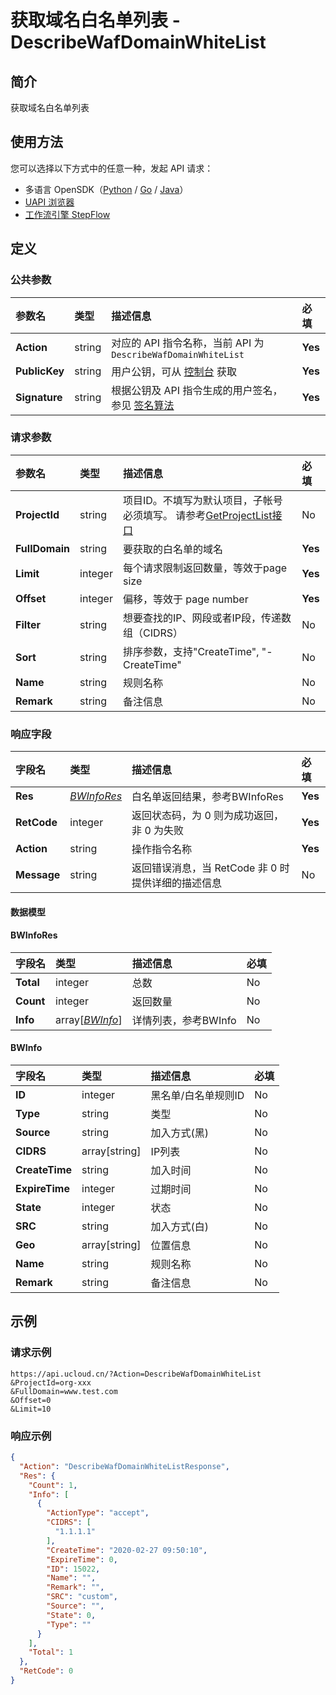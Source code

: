 # 获取域名白名单列表 - DescribeWafDomainWhiteList

## 简介

获取域名白名单列表





## 使用方法

您可以选择以下方式中的任意一种，发起 API 请求：
- 多语言 OpenSDK（[Python](https://github.com/ucloud/ucloud-sdk-python3) / [Go](https://github.com/ucloud/ucloud-sdk-go) / [Java](https://github.com/ucloud/ucloud-sdk-java)）
- [UAPI 浏览器](https://console.ucloud.cn/uapi/detail?id=DescribeWafDomainWhiteList)
- [工作流引擎 StepFlow](https://console.ucloud.cn/stepflow/manage/)

## 定义

### 公共参数

| 参数名 | 类型 | 描述信息 | 必填 |
|:---|:---|:---|:---|
| **Action**     | string  | 对应的 API 指令名称，当前 API 为 `DescribeWafDomainWhiteList`                        | **Yes** |
| **PublicKey**  | string  | 用户公钥，可从 [控制台](https://console.ucloud.cn/uapi/apikey) 获取                                             | **Yes** |
| **Signature**  | string  | 根据公钥及 API 指令生成的用户签名，参见 [签名算法](api/summary/signature.md)  | **Yes** |

### 请求参数

| 参数名 | 类型 | 描述信息 | 必填 |
|:---|:---|:---|:---|
| **ProjectId** | string | 项目ID。不填写为默认项目，子帐号必须填写。 请参考[GetProjectList接口](api/summary/get_project_list) |No|
| **FullDomain** | string | 要获取的白名单的域名 |**Yes**|
| **Limit** | integer | 每个请求限制返回数量，等效于page size |**Yes**|
| **Offset** | integer | 偏移，等效于 page number |**Yes**|
| **Filter** | string | 想要查找的IP、网段或者IP段，传递数组（CIDRS） |No|
| **Sort** | string | 排序参数，支持"CreateTime", "-CreateTime" |No|
| **Name** | string | 规则名称 |No|
| **Remark** | string | 备注信息 |No|

### 响应字段

| 字段名 | 类型 | 描述信息 | 必填 |
|:---|:---|:---|:---|
| **Res** | [*BWInfoRes*](#BWInfoRes) | 白名单返回结果，参考BWInfoRes |**Yes**|
| **RetCode** | integer | 返回状态码，为 0 则为成功返回，非 0 为失败 |**Yes**|
| **Action** | string | 操作指令名称 |**Yes**|
| **Message** | string | 返回错误消息，当 RetCode 非 0 时提供详细的描述信息 |No|

#### 数据模型


#### BWInfoRes

| 字段名 | 类型 | 描述信息 | 必填 |
|:---|:---|:---|:---|
| **Total** | integer | 总数 |No|
| **Count** | integer | 返回数量 |No|
| **Info** | array[[*BWInfo*](#BWInfo)] | 详情列表，参考BWInfo |No|

#### BWInfo

| 字段名 | 类型 | 描述信息 | 必填 |
|:---|:---|:---|:---|
| **ID** | integer | 黑名单/白名单规则ID |No|
| **Type** | string | 类型 |No|
| **Source** | string | 加入方式(黑) |No|
| **CIDRS** | array[string] | IP列表 |No|
| **CreateTime** | string | 加入时间 |No|
| **ExpireTime** | integer | 过期时间 |No|
| **State** | integer | 状态 |No|
| **SRC** | string | 加入方式(白) |No|
| **Geo** | array[string] | 位置信息 |No|
| **Name** | string | 规则名称 |No|
| **Remark** | string | 备注信息 |No|

## 示例

### 请求示例
    
```
https://api.ucloud.cn/?Action=DescribeWafDomainWhiteList
&ProjectId=org-xxx
&FullDomain=www.test.com
&Offset=0
&Limit=10
```

### 响应示例
    
```json
{
  "Action": "DescribeWafDomainWhiteListResponse",
  "Res": {
    "Count": 1,
    "Info": [
      {
        "ActionType": "accept",
        "CIDRS": [
          "1.1.1.1"
        ],
        "CreateTime": "2020-02-27 09:50:10",
        "ExpireTime": 0,
        "ID": 15022,
        "Name": "",
        "Remark": "",
        "SRC": "custom",
        "Source": "",
        "State": 0,
        "Type": ""
      }
    ],
    "Total": 1
  },
  "RetCode": 0
}
```




